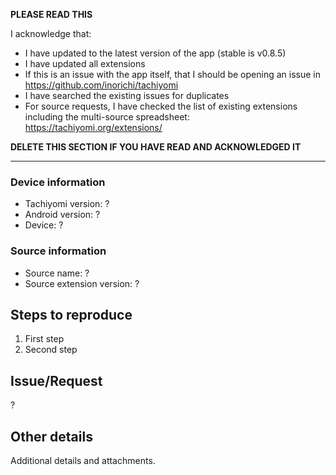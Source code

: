 **PLEASE READ THIS**

I acknowledge that:

- I have updated to the latest version of the app (stable is v0.8.5)
- I have updated all extensions
- If this is an issue with the app itself, that I should be opening an issue in https://github.com/inorichi/tachiyomi
- I have searched the existing issues for duplicates
- For source requests, I have checked the list of existing extensions including the multi-source spreadsheet: https://tachiyomi.org/extensions/

**DELETE THIS SECTION IF YOU HAVE READ AND ACKNOWLEDGED IT**

---

### Device information
* Tachiyomi version: ?
* Android version: ?
* Device: ?

### Source information
* Source name: ?
* Source extension version: ?

## Steps to reproduce
1. First step
2. Second step

## Issue/Request
?

## Other details
Additional details and attachments.
